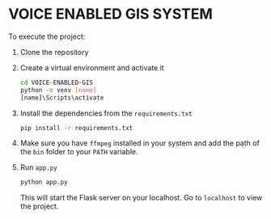 # VOICE ENABLED GIS SYSTEM

To execute the project:

1. Clone the repository

2. Create a virtual environment and activate it
   ```bash
   cd VOICE-ENABLED-GIS
   python -m venv [name]
   [name]\Scripts\activate
   ```

3. Install the dependencies from the `requirements.txt`
   ```bash
   pip install -r requirements.txt
   ```

4. Make sure you have `ffmpeg` installed in your system and add the path of the `bin` folder to your `PATH` variable.

5. Run `app.py`
   ```bash
   python app.py
   ```
   This will start the Flask server on your localhost. Go to `localhost` to view the project.


